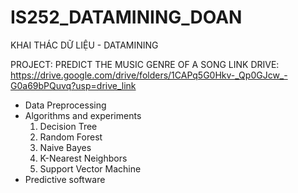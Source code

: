 # IS252_DATAMINING_DOAN
KHAI THÁC DỮ LIỆU - DATAMINING 

PROJECT: PREDICT THE MUSIC GENRE OF A SONG 
LINK DRIVE: https://drive.google.com/drive/folders/1CAPq5G0Hkv-_Qp0GJcw_-G0a69bPQuvq?usp=drive_link
- Data Preprocessing
- Algorithms and experiments
  1. Decision Tree
  2. Random Forest
  3. Naive Bayes
  4. K-Nearest Neighbors
  5. Support Vector Machine
- Predictive software
